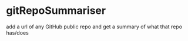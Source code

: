 # gitRepoSummariser
add a url of any GitHub public repo and get a summary of what that repo has/does

